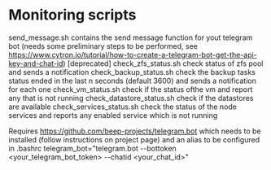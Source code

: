 # Monitoring scripts
send_message.sh  		contains the send message function for yout telegram bot (needs some preliminary steps to be performed, see https://www.cytron.io/tutorial/how-to-create-a-telegram-bot-get-the-api-key-and-chat-id) [deprecated]
check_zfs_status.sh		check status of zfs pool and sends a notification
check_backup_status.sh		check the backup tasks status ended in the last n seconds (default 3600) and sends a notification for each one
check_vm_status.sh		check if the status ofthe vm and report any that is not running
check_datastore_status.sh	check if the datastores are available
check_services_status.sh	check the status of the node services and reports any enabled service which is not running

Requires https://github.com/beep-projects/telegram.bot
which needs to be installed (follow instructions on project page) and an alias to be configured in .bashrc
telegram_bot="telegram.bot --bottoken <your_telegram_bot_token> --chatid <your_chat_id>"
